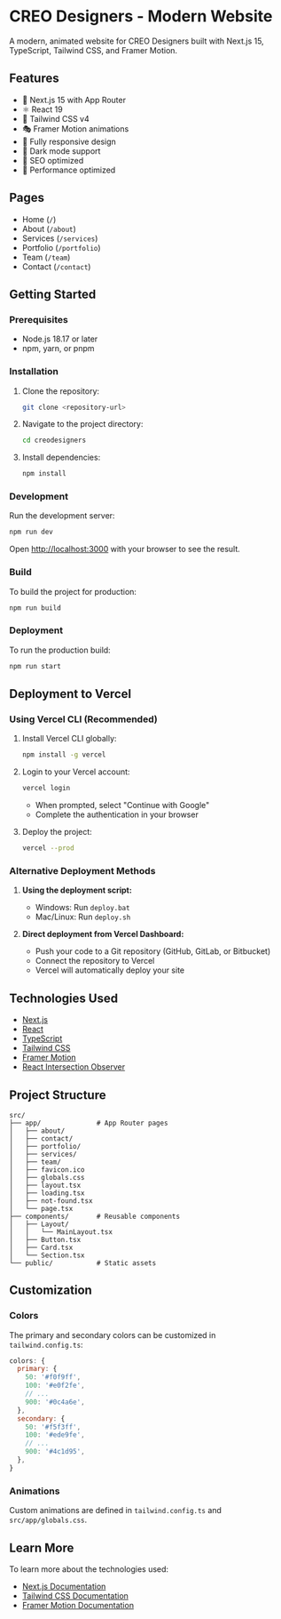 # CREO Designers - Modern Website

A modern, animated website for CREO Designers built with Next.js 15, TypeScript, Tailwind CSS, and Framer Motion.

## Features

- 🚀 Next.js 15 with App Router
- ⚛️ React 19
- 🎨 Tailwind CSS v4
- 🎭 Framer Motion animations
- 📱 Fully responsive design
- 🌙 Dark mode support
- 🎯 SEO optimized
- 🚀 Performance optimized

## Pages

- Home (`/`)
- About (`/about`)
- Services (`/services`)
- Portfolio (`/portfolio`)
- Team (`/team`)
- Contact (`/contact`)

## Getting Started

### Prerequisites

- Node.js 18.17 or later
- npm, yarn, or pnpm

### Installation

1. Clone the repository:
   ```bash
   git clone <repository-url>
   ```

2. Navigate to the project directory:
   ```bash
   cd creodesigners
   ```

3. Install dependencies:
   ```bash
   npm install
   ```

### Development

Run the development server:

```bash
npm run dev
```

Open [http://localhost:3000](http://localhost:3000) with your browser to see the result.

### Build

To build the project for production:

```bash
npm run build
```

### Deployment

To run the production build:

```bash
npm run start
```

## Deployment to Vercel

### Using Vercel CLI (Recommended)

1. Install Vercel CLI globally:
   ```bash
   npm install -g vercel
   ```

2. Login to your Vercel account:
   ```bash
   vercel login
   ```
   - When prompted, select "Continue with Google"
   - Complete the authentication in your browser

3. Deploy the project:
   ```bash
   vercel --prod
   ```

### Alternative Deployment Methods

1. **Using the deployment script:**
   - Windows: Run `deploy.bat`
   - Mac/Linux: Run `deploy.sh`

2. **Direct deployment from Vercel Dashboard:**
   - Push your code to a Git repository (GitHub, GitLab, or Bitbucket)
   - Connect the repository to Vercel
   - Vercel will automatically deploy your site

## Technologies Used

- [Next.js](https://nextjs.org/)
- [React](https://reactjs.org/)
- [TypeScript](https://www.typescriptlang.org/)
- [Tailwind CSS](https://tailwindcss.com/)
- [Framer Motion](https://www.framer.com/motion/)
- [React Intersection Observer](https://github.com/thebuilder/react-intersection-observer)

## Project Structure

```
src/
├── app/              # App Router pages
│   ├── about/
│   ├── contact/
│   ├── portfolio/
│   ├── services/
│   ├── team/
│   ├── favicon.ico
│   ├── globals.css
│   ├── layout.tsx
│   ├── loading.tsx
│   ├── not-found.tsx
│   └── page.tsx
├── components/       # Reusable components
│   ├── Layout/
│   │   └── MainLayout.tsx
│   ├── Button.tsx
│   ├── Card.tsx
│   └── Section.tsx
└── public/           # Static assets
```

## Customization

### Colors

The primary and secondary colors can be customized in `tailwind.config.ts`:

```js
colors: {
  primary: {
    50: '#f0f9ff',
    100: '#e0f2fe',
    // ...
    900: '#0c4a6e',
  },
  secondary: {
    50: '#f5f3ff',
    100: '#ede9fe',
    // ...
    900: '#4c1d95',
  },
}
```

### Animations

Custom animations are defined in `tailwind.config.ts` and `src/app/globals.css`.

## Learn More

To learn more about the technologies used:

- [Next.js Documentation](https://nextjs.org/docs)
- [Tailwind CSS Documentation](https://tailwindcss.com/docs)
- [Framer Motion Documentation](https://www.framer.com/docs/)